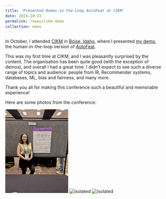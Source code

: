 ```yaml
---
title: 'Presented Human-in-the-Loop AutoFeat at CIKM'
date: 2024-10-22
permalink: /news/cikm-demo
collection: news
---
```


In October, I attended [CIKM](https://cikm2024.org/) in [Boise, Idaho](https://maps.app.goo.gl/XenF5vgMg3o1wzhr7), where I presented [my demo](/publication/hil-autofeat), the human-in-the-loop version of [AutoFeat](/publication/autofeat). 

This was my first time at CIKM, and I was pleasantly surprised by the content. 
The organisation has been quite good (with the exception of demos), and overall I had a great time. 
I didn't expect to see such a diverse range of topics and audience: people from IR, Recommender systems, databases, ML, bias and fairness, and many more. 

Thank you all for making this conference such a beautiful and memorable experience! 

Here are some photos from the conference: 

<img src="/images/conferences/5980e669-a622-4844-8d69-5670111a3276.jpg" alt="isolated" width="200"/>
<img src="/images/conferences/IMG_5767.jpg" alt="isolated" width="200"/>
<img src="/images/conferences/IMG_5861.jpg" alt="isolated" width="200"/>
